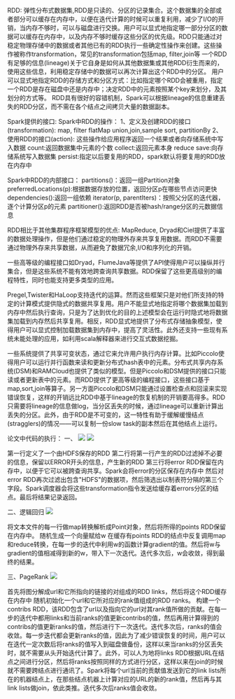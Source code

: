 RDD: 
弹性分布式数据集,RDD是只读的、分区的记录集合。这个数据集的全部或者部分可以缓存在内存中，以便在迭代计算的时候可以重复利用，减少了I/O的开销，当内存不够时，可以与磁盘进行交换。用户可以显式地指定哪一部分分区的数据可以缓存在内存中，以及内存不够时缓存这些分区的优先级。RDD只能通过对稳定物理存储中的数据或者其他已有的RDD执行一些确定性操作来创建。这些操作被称作transformation，常见的transformation包括map, filter,join等
一个RDD有足够的信息(lineage)关于它自身是如何从其他数据集或其他RDD衍生而来的，使用这些信息，利用稳定存储中的数据可以再次计算出这个RDD中的分区。
用户可以显式地指定RDD的存储方式和分区方式：比如指定哪个RDD会被重用，指定一个RDD是存在磁盘中还是内存中；决定RDD中的元素按照某个key来划分，及其划分的方式等。
RDD具有很好的容错机制，Spark可以根据lineage的信息重建丢失的RDD分区，而不需在各个结点之间拷贝大量的数据副本。

Spark提供的接口:
Spark中RDD的操作：
1、定义及创建RDD的接口(transformation):
map, filter
flatMap
union,join,sample
sort, partitionBy
2、使用RDD的接口(action):
这些操作给应用程序返回一个结果或者向存储系统中写入数据
count:返回数据集中元素的个数
collect:返回元素本身
reduce
save:向存储系统写入数据集
persist:指定以后要复用的RDD，spark默认将要复用的RDD放在内存中

Spark中RDD的内部接口：
partitions()：返回一组Partition对象
preferredLocations(p):根据数据存放的位置，返回分区p在哪些节点访问更快
dependencies():返回一组依赖
iterator(p, parentIters)：按照父分区的迭代器，逐个计算分区p的元素
partitioner():返回RDD是否被hash/range分区的元数据信息

RDD相比于其他集群程序框架模型的优点:
MapReduce, Dryad和Ciel提供了丰富的数据处理操作，但是他们通过稳定的物理外存来共享复用数据。而RDD不需要通过物理外存来共享数据，从而避免了数据冗余,I/O和序列化的开销。

一些高等级的编程接口如Dryad，FlumeJava等提供了API使得用户可以操纵并行集合，但是这些系统不能有效地跨查询共享数据。RDD保留了这些更高级别的编程特性，同时也能支持更多类型的应用。

Pregel,Twister和HaLoop支持迭代的运算。然而这些框架只是对他们所支持的特定的计算模式提供隐式的数据共享复用。用户不能显式地指定将哪个数据集加载到内存中然后执行查询，只是为了达到优化的目的上述模型会在运行时隐式地将数据集加载到内存然后共享复用。相反，RDD显式地提供了分布式存储抽象模型，使得用户可以显式控制加载数据集到内存中，提高了灵活性。此外还支持一些现有系统未能处理的应用，如利用scala解释器来进行交互式数据挖掘。

一些系统提供了共享可变状态，通过它来允许用户执行内存计算。比如Piccolo使得用户可以运行并行函数来读和更新分布式hash表中的元素。分布式共享内存系统(DSM)和RAMCloud也提供了类似的模型。但是Piccolo和DSM提供的接口只能读或者更新表中的元素。而RDD提供了更高等级的编程接口，这些接口基于map,sort,join等算子。另一方面Piccolo和DSM只能通过设置检查点和回滚来实现错误恢复，这样的开销远比RDD中基于lineage的恢复机制的开销要高得多。RDD只需要将lineage的信息做log，当分区丢失的时候，通过lineage可以重新计算出丢失的分区。此外，由于RDD是不可变的，这一特性有助于缓解缓慢结点(stragglers)的情况——可以复制一份slow task的副本然后在其他结点上运行。

论文中代码的执行：
一、
![](CSDI/4_code1.1.png)
![](CSDI/4_code1.2.png)

第一行定义了一个由HDFS保存的RDD
第二行将第一行产生的RDD过滤掉不必要的信息，保留以ERROR开头的信息，产生新的RDD
第三行将error RDD保留在内存中，以便于它可以被跨查询共享。Spark会将error的分区保存在内存中
然后对error RDD再次过滤出包含"HDFS"的数据项，然后筛选出以制表符分隔的第三个字段。Spark调度器会将这些transformation指令发送给缓存着errors分区的结点。最后将结果记录返回。

二、逻辑回归
![](CSDI/4_code2.png)

将文本文件的每一行做map转换解析成Point对象，然后将所得的points RDD保留在内存中。
随机生成一个向量赋给w
在缓存有points RDD的结点中反复调用map和reduce转换，在每一步的迭代中利用w的函数计算gradient的值。然后将w与gradient的值相减得到新的w，带入下一次迭代。迭代多次后，w会收敛，得到最终的结果。

三、PageRank
![](CSDI/4_code3.png)

首先将图分解成url和它所指向的链接的对组成的RDD links，然后将这个RDD缓存在内存中
随机初始化一个url和它所对应的rank值组成的RDD ranks。
构建一个contribs RDD，该RDD包含了url以及指向它的url对其rank值所做的贡献。在每一步的迭代中都用links和当前ranks的值更新contribs的值，然后再用计算得到的contribs的值更新ranks的值，然后进行下一次迭代。迭代多次后，ranks的值会收敛。每一步迭代都会更新ranks的值，因此为了减少错误恢复的时间，用户可以在迭代一定次数后将ranks的值写入到磁盘做备份，这样以来当ranks的分区丢失时，就不需要从头开始迭代计算了。此外，可以人为地将links RDD根据URL在结点之间进行分区，然后将ranks按照同样的方式进行分区，这样以来在join的时候就不需要跨结点进行通讯了。Spark将每个url当前的贡献值发送到它的link lists所在的机器结点上，在那些结点机器上计算对应的URL的新的rank值，然后再与其link lists做join，依此类推。迭代多次后ranks值会收敛。








